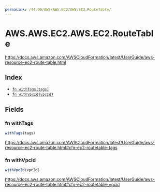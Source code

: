 ```yaml
---
permalink: /44.00/AWS/AWS.EC2/AWS.EC2.RouteTable/
---
```


# AWS.AWS.EC2.AWS.EC2.RouteTable

https://docs.aws.amazon.com/AWSCloudFormation/latest/UserGuide/aws-resource-ec2-route-table.html

## Index

* [`fn withTags(tags)`](#fn-withtags)
* [`fn withVpcId(vpcId)`](#fn-withvpcid)

## Fields

### fn withTags

```ts
withTags(tags)
```

https://docs.aws.amazon.com/AWSCloudFormation/latest/UserGuide/aws-resource-ec2-route-table.html#cfn-ec2-routetable-tags

### fn withVpcId

```ts
withVpcId(vpcId)
```

https://docs.aws.amazon.com/AWSCloudFormation/latest/UserGuide/aws-resource-ec2-route-table.html#cfn-ec2-routetable-vpcid